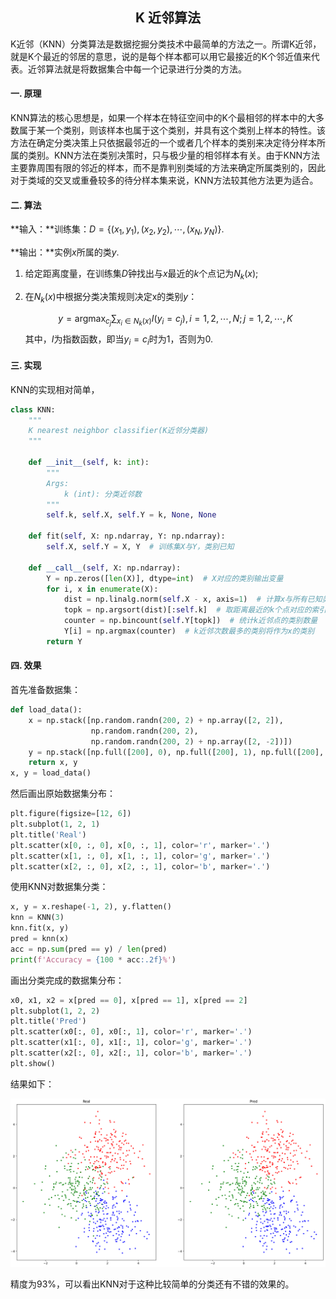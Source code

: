 <h2 align="center"> K 近邻算法</h2>

K近邻（KNN）分类算法是数据挖掘分类技术中最简单的方法之一。所谓K近邻，就是K个最近的邻居的意思，说的是每个样本都可以用它最接近的K个邻近值来代表。近邻算法就是将数据集合中每一个记录进行分类的方法。

#### 一. 原理

KNN算法的核心思想是，如果一个样本在特征空间中的K个最相邻的样本中的大多数属于某一个类别，则该样本也属于这个类别，并具有这个类别上样本的特性。该方法在确定分类决策上只依据最邻近的一个或者几个样本的类别来决定待分样本所属的类别。KNN方法在类别决策时，只与极少量的相邻样本有关。由于KNN方法主要靠周围有限的邻近的样本，而不是靠判别类域的方法来确定所属类别的，因此对于类域的交叉或重叠较多的待分样本集来说，KNN方法较其他方法更为适合。

#### 二. 算法

**输入：**训练集：$D = \{(x_1,y_1),(x_2,y_2),\cdots,(x_N,y_N)\}$.

**输出：**实例$x$所属的类$y$.

1. 给定距离度量，在训练集$D$钟找出与$x$最近的$k$个点记为$N_k(x)$;

2. 在$N_k(x)$中根据分类决策规则决定x的类别$y$：

    $$
    y = \mathop{argmax}_{c_j} \sum_{x_i \in N_k(x)} I(y_i = c_j), i=1,2,\cdots,N;j=1,2,\cdots,K
    $$
    其中，$I$为指数函数，即当$y_i=c_i$时为$1$，否则为$0$.


#### 三. 实现

KNN的实现相对简单，

```python
class KNN:
    """
    K nearest neighbor classifier(K近邻分类器)
    """

    def __init__(self, k: int):
        """
        Args:
            k (int): 分类近邻数
        """
        self.k, self.X, self.Y = k, None, None

    def fit(self, X: np.ndarray, Y: np.ndarray):
        self.X, self.Y = X, Y  # 训练集X与Y，类别已知

    def __call__(self, X: np.ndarray):
        Y = np.zeros([len(X)], dtype=int)  # X对应的类别输出变量
        for i, x in enumerate(X):
            dist = np.linalg.norm(self.X - x, axis=1)  # 计算x与所有已知类别点的距离
            topk = np.argsort(dist)[:self.k]  # 取距离最近的k个点对应的索引
            counter = np.bincount(self.Y[topk])  # 统计k近邻点的类别数量
            Y[i] = np.argmax(counter)  # k近邻次数最多的类别将作为x的类别
        return Y
```

#### 四. 效果

首先准备数据集：

```python
def load_data():
    x = np.stack([np.random.randn(200, 2) + np.array([2, 2]),
                  np.random.randn(200, 2),
                  np.random.randn(200, 2) + np.array([2, -2])])
    y = np.stack([np.full([200], 0), np.full([200], 1), np.full([200], 2)])
    return x, y
x, y = load_data()
```

然后画出原始数据集分布：

```python
plt.figure(figsize=[12, 6])
plt.subplot(1, 2, 1)
plt.title('Real')
plt.scatter(x[0, :, 0], x[0, :, 1], color='r', marker='.')
plt.scatter(x[1, :, 0], x[1, :, 1], color='g', marker='.')
plt.scatter(x[2, :, 0], x[2, :, 1], color='b', marker='.')
```

使用KNN对数据集分类：

```python
x, y = x.reshape(-1, 2), y.flatten()
knn = KNN(3)
knn.fit(x, y)
pred = knn(x)
acc = np.sum(pred == y) / len(pred)
print(f'Accuracy = {100 * acc:.2f}%')
```

画出分类完成的数据集分布：

```python
x0, x1, x2 = x[pred == 0], x[pred == 1], x[pred == 2]
plt.subplot(1, 2, 2)
plt.title('Pred')
plt.scatter(x0[:, 0], x0[:, 1], color='r', marker='.')
plt.scatter(x1[:, 0], x1[:, 1], color='g', marker='.')
plt.scatter(x2[:, 0], x2[:, 1], color='b', marker='.')
plt.show()
```

结果如下：

![KNN](knn.png)

精度为93%，可以看出KNN对于这种比较简单的分类还有不错的效果的。

